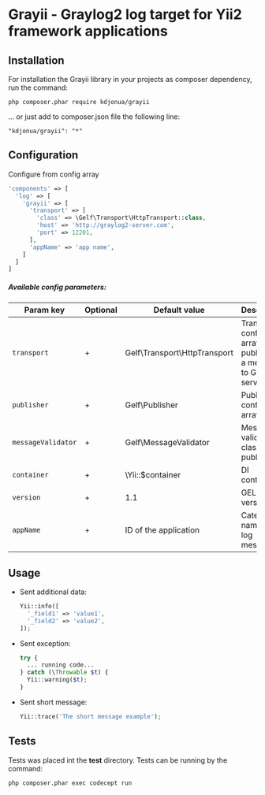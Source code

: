 Grayii - Graylog2 log target for Yii2 framework applications
===

## Installation

For installation the Grayii library in your projects as composer dependency,
run the command: 

`php composer.phar require kdjonua/grayii`

... or just add to composer.json file the following line:

```text
"kdjonua/grayii": "*"
```

## Configuration

Configure from config array

```php
'components' => [
  'log' => [
    'grayii' => [
      'transport' => [
        'class' => \Gelf\Transport\HttpTransport::class,
        'host' => 'http://graylog2-server.com',
        'port' => 12201,
      ],
      'appName' => 'app name',
    ]
  ]
]
```

##### Available config parameters:

**Param key**|**Optional**|**Default value**|**Description**
-------------|------------|-----------------|---------------
`transport`|+|Gelf\Transport\HttpTransport|Transport config array for publishing a message to Graylog2 server
`publisher`|+|Gelf\Publisher|Publisher config array
`messageValidator`|+|Gelf\MessageValidator|Message validator class for publisher
`container`|+|\Yii::$container|DI container
`version`|+|1.1|GELF spec version
`appName`|+|ID of the application|Category name for log message

## Usage

- Sent additional data:

  ```php
  Yii::info([
    '_field1' => 'value1',
    '_field2' => 'value2',
  ]);
  ```

- Sent exception:

  ```php
  try {
    ... running code...
  } catch (\Throwable $t) {
    Yii::warning($t);
  }
  ```
- Sent short message:

  ```php
  Yii::trace('The short message example');
  ```

## Tests

Tests was placed int the **test** directory. Tests can be running by the command:

`php composer.phar exec codecept run`
